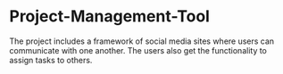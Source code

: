 # Project-Management-Tool
The project includes a framework of social
media sites where users can communicate
with one another. The users also get the
functionality to assign tasks to others.
